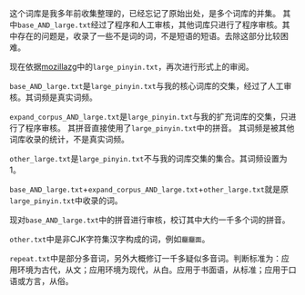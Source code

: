 这个词库是我多年前收集整理的，已经忘记了原始出处，是多个词库的并集。
其中`base_AND_large.txt`经过了程序和人工审核，其他词库只进行了程序审核。其中存在的问题是，收录了一些不是词的词，不是短语的短语。去除这部分比较困难。

现在依据[mozillazg](https://github.com/mozillazg/phrase-pinyin-data)中的`large_pinyin.txt`，再次进行形式上的审阅。

`base_AND_large.txt`是`large_pinyin.txt`与我的核心词库的交集，经过了人工审核。其词频是真实词频。

`expand_corpus_AND_large.txt`是`large_pinyin.txt`与我的扩充词库的交集，只进行了程序审核。
其拼音直接使用了`large_pinyin.txt`中的拼音。
其词频是被其他词库收录的统计，不是真实词频。

`other_large.txt`是`large_pinyin.txt`不与我的词库交集的集合。其词频设置为1。

`base_AND_large.txt`+`expand_corpus_AND_large.txt`+`other_large.txt`就是原`large_pinyin.txt`中收录的词。

现对`base_AND_large.txt`中的拼音进行审核，校订其中大约一千多个词的拼音。

`other.txt`中是非CJK字符集汉字构成的词，例如`𰻝𰻝面`。

`repeat.txt`中是部分多音词，另外大概修订一千多疑似多音词。判断标准为：应用环境为古代，从文；应用环境为现代，从白。应用于书面语，从标准；应用于口语或方言，从俗。